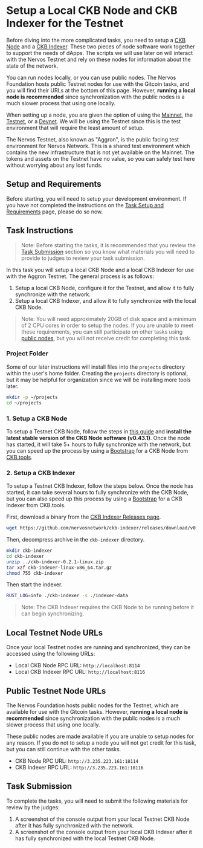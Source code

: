 # Setup a Local CKB Node and CKB Indexer for the Testnet

Before diving into the more complicated tasks, you need to setup a [CKB Node](https://github.com/Kuzirashi/gw-gitcoin-instruction/tree/master/src/conceptual-explainers/tooling.md#ckb-node) and a [CKB Indexer](https://github.com/Kuzirashi/gw-gitcoin-instruction/tree/master/src/conceptual-explainers/tooling.md#ckb-indexer). These two pieces of node software work together to support the needs of dApps. The scripts we will use later on will interact with the Nervos Testnet and rely on these nodes for information about the state of the network.

You can run nodes locally, or you can use public nodes. The Nervos Foundation hosts public Testnet nodes for use with the Gitcoin tasks, and you will find their URLs at the bottom of this page. However, **running a local node is recommended** since synchronization with the public nodes is a much slower process that using one locally.

When setting up a node, you are given the option of using the [Mainnet](https://github.com/Kuzirashi/gw-gitcoin-instruction/tree/master/src/conceptual-explainers/structure.md#mainnet--testnet--devnet), the [Testnet](https://github.com/Kuzirashi/gw-gitcoin-instruction/tree/master/src/conceptual-explainers/structure.md#mainnet--testnet--devnet), or a [Devnet](https://github.com/Kuzirashi/gw-gitcoin-instruction/tree/master/src/conceptual-explainers/structure.md#mainnet--testnet--devnet). We will be using the Testnet since this is the test environment that will require the least amount of setup.

The Nervos Testnet, also known as "Aggron", is the public facing test environment for Nervos Network. This is a shared test environment which contains the new infrastructure that is not yet available on the Mainnet. The tokens and assets on the Testnet have no value, so you can safely test here without worrying about any lost funds.

## Setup and Requirements

Before starting, you will need to setup your development environment. If you have not completed the instructions on the [Task Setup and Requirements](https://github.com/Kuzirashi/gw-gitcoin-instruction/tree/master/src/tasks-setup-and-requirements/tasks-setup-and-requirements.md) page, please do so now.

## Task Instructions

> Note: Before starting the tasks, it is recommended that you review the [Task Submission](#task-submission) section so you know what materials you will need to provide to judges to review your task submission.

In this task you will setup a local CKB Node and a local CKB Indexer for use with the Aggron Testnet. The general process is as follows:

1. Setup a local CKB Node, configure it for the Testnet, and allow it to fully synchronize with the network.
2. Setup a local CKB Indexer, and allow it to fully synchronize with the local CKB Node.

> Note: You will need approximately 20GB of disk space and a minimum of 2 CPU cores in order to setup the nodes. If you are unable to meet these requirements, you can still participate on other tasks using [public nodes](#public-testnet-node-urls), but you will not receive credit for completing this task.

### Project Folder

Some of our later instructions will install files into the `projects` directory within the user's home folder. Creating the `projects` directory is optional, but it may be helpful for organization since we will be installing more tools later.

```sh
mkdir -p ~/projects
cd ~/projects
```

### 1. Setup a CKB Node

To setup a Testnet CKB Node, follow the steps in [this guide](https://docs.nervos.org/docs/basics/guides/testnet) and **install the latest stable version of the CKB Node software (v0.43.1)**. Once the node has started, it will take 5+ hours to fully synchronize with the network, but you can speed up the process by using a [Bootstrap](https://ckb.tools/bootstrap) for a CKB Node from [CKB.tools](https://github.com/Kuzirashi/gw-gitcoin-instruction/tree/master/src/conceptual-explainers/tooling.md#ckbtools).

### 2. Setup a CKB Indexer

To setup a Testnet CKB Indexer, follow the steps below. Once the node has started, it can take several hours to fully synchronize with the CKB Node, but you can also speed up this process by using a [Bootstrap](https://ckb.tools/bootstrap) for a CKB Indexer from CKB.tools.

First, download a binary from the [CKB Indexer Releases page](https://github.com/nervosnetwork/ckb-indexer/releases).

```sh
wget https://github.com/nervosnetwork/ckb-indexer/releases/download/v0.2.1/ckb-indexer-0.2.1-linux.zip
```

Then, decompress archive in the `ckb-indexer` directory.

```sh
mkdir ckb-indexer
cd ckb-indexer
unzip ../ckb-indexer-0.2.1-linux.zip
tar xzf ckb-indexer-linux-x86_64.tar.gz
chmod 755 ckb-indexer
```

Then start the indexer.

```sh
RUST_LOG=info ./ckb-indexer -s ./indexer-data
```

> Note: The CKB Indexer requires the CKB Node to be running before it can begin synchronizing.

## Local Testnet Node URLs

Once your local Testnet nodes are running and synchronized, they can be accessed using the following URLs:

- Local CKB Node RPC URL: `http://localhost:8114`
- Local CKB Indexer RPC URL: `http://localhost:8116`

## Public Testnet Node URLs

The Nervos Foundation hosts public nodes for the Testnet, which are available for use with the Gitcoin tasks. However, **running a local node is recommended** since synchronization with the public nodes is a much slower process that using one locally.

These public nodes are made available if you are unable to setup nodes for any reason. If you do not to setup a node you will not get credit for this task, but you can still continue with the other tasks.

- CKB Node RPC URL: `http://3.235.223.161:18114`
- CKB Indexer RPC URL: `http://3.235.223.161:18116`

## Task Submission

To complete the tasks, you will need to submit the following materials for review by the judges:

1. A screenshot of the console output from your local Testnet CKB Node after it has fully synchronized with the network.
2. A screenshot of the console output from your local CKB Indexer after it has fully synchronized with the local Testnet CKB Node.
